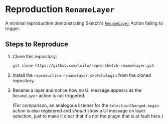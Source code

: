 # Reproduction `RenameLayer`

A minimal reproduction demonstrating Sketch's [`RenameLayer`](https://developer.sketch.com/reference/action/renamelayer/) Action failing to trigger.

## Steps to Reproduce

1. Clone this repository:

   ```sh
   git clone https://github.com/loilo/repro-sketch-renamelayer.git
   ```

2. Install the `reproduction-renamelayer.sketchplugin` from the cloned repository.

3. Rename a layer and notice how no UI message appears as the `RenameLayer` action is not triggered.

   (For comparison, an analogous listener for the `SelectionChanged.begin` action is also registered and _should_ show a UI message on layer selection, just to make it clear that it's not the plugin that is at fault here.)
